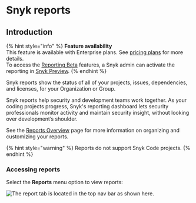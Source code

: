 # Snyk reports

## Introduction

{% hint style="info" %}
**Feature availability**\
This feature is available with Enterprise plans. See [pricing plans](https://snyk.io/plans/) for more details.\
To access the [Reporting Beta](reporting-beta-2022/) features, a Snyk admin can activate the reporting in [Snyk Preview](https://docs.snyk.io/features/user-and-group-management/managing-settings/snyk-preview).
{% endhint %}

Snyk reports show the status of all of your projects, issues, dependencies, and licenses, for your Organization or Group.

Snyk reports help security and development teams work together. As your coding projects progress, Snyk's reporting dashboard lets security professionals monitor activity and maintain security insight, without looking over development’s shoulder.

See the [Reports Overview](reports-overview.md) page for more information on organizing and customizing your reports.

{% hint style="warning" %}
Reports do not support Snyk Code projects.
{% endhint %}

### Accessing reports

Select the **Reports** menu option to view reports:

![The report tab is located in the top nav bar as shown here.](../../.gitbook/assets/snyk-org-report.png)
